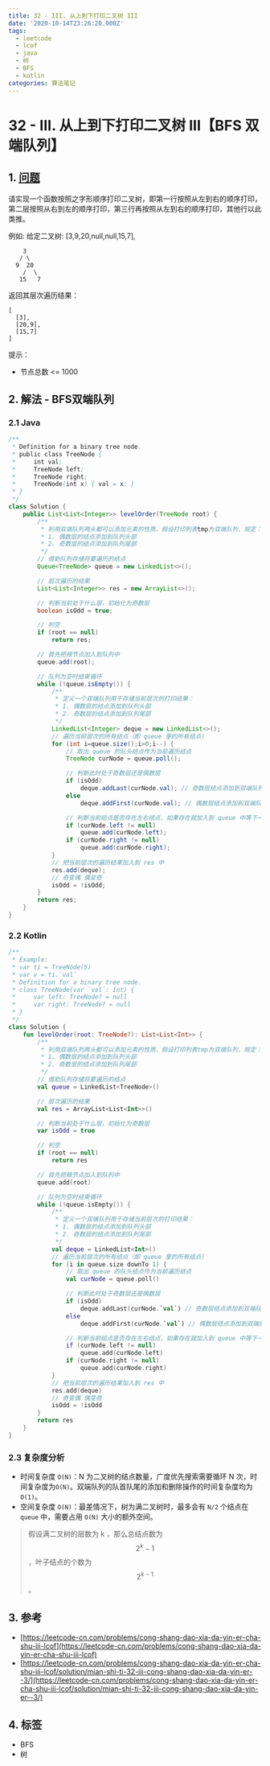 ```yaml
---
title: 32 - III. 从上到下打印二叉树 III
date: '2020-10-14T23:26:20.000Z'
tags:
  - leetcode
  - lcof
  - java
  - 树
  - BFS
  - kotlin
categories: 算法笔记
---
```


# 32 - III. 从上到下打印二叉树 III【BFS 双端队列】

## 1. [问题](https://leetcode-cn.com/problems/cong-shang-dao-xia-da-yin-er-cha-shu-iii-lcof)

请实现一个函数按照之字形顺序打印二叉树，即第一行按照从左到右的顺序打印，第二层按照从右到左的顺序打印，第三行再按照从左到右的顺序打印，其他行以此类推。

例如: 给定二叉树: \[3,9,20,null,null,15,7\],

```text
    3
   / \
  9  20
    /  \
   15   7
```

返回其层次遍历结果：

```text
[
  [3],
  [20,9],
  [15,7]
]
```

提示：

* 节点总数 &lt;= 1000

## 2. 解法 - BFS双端队列

### 2.1 Java

```java
/**
 * Definition for a binary tree node.
 * public class TreeNode {
 *     int val;
 *     TreeNode left;
 *     TreeNode right;
 *     TreeNode(int x) { val = x; }
 * }
 */
class Solution {
    public List<List<Integer>> levelOrder(TreeNode root) {
        /**
         * 利用双端队列两头都可以添加元素的性质，假设打印列表tmp为双端队列，规定：
         * 1. 偶数层的结点添加到队列头部
         * 2. 奇数层的结点添加到队列尾部
         */
        // 借助队列存储将要遍历的结点
        Queue<TreeNode> queue = new LinkedList<>();

        // 层次遍历的结果
        List<List<Integer>> res = new ArrayList<>();

        // 判断当前处于什么层，初始化为奇数层
        boolean isOdd = true;

        // 判空
        if (root == null)
            return res;

        // 首先把根节点加入到队列中
        queue.add(root);

        // 队列为空时结束循环
        while (!queue.isEmpty()) {
            /**
             * 定义一个双端队列用于存储当前层次的打印结果：
             * 1. 偶数层的结点添加到队列头部
             * 2. 奇数层的结点添加到队列尾部
             */
            LinkedList<Integer> deque = new LinkedList<>();
            // 遍历当前层次的所有结点（即 queue 里的所有结点）
            for (int i=queue.size();i>0;i--) {
                // 取出 queue 的队头结点作为当前遍历结点
                TreeNode curNode = queue.poll();

                // 判断此时处于奇数层还是偶数层
                if (isOdd) 
                    deque.addLast(curNode.val); // 奇数层结点添加到双端队列尾部
                else 
                    deque.addFirst(curNode.val); // 偶数层结点添加到双端队列头部

                // 判断当前结点是否存在左右结点，如果存在就加入到 queue 中等下一层继续遍历
                if (curNode.left != null)
                    queue.add(curNode.left);
                if (curNode.right != null)
                    queue.add(curNode.right);
            }
            // 把当前层次的遍历结果加入到 res 中
            res.add(deque);
            // 奇变偶 偶变奇
            isOdd = !isOdd;
        }
        return res;
    }
}
```

### 2.2 Kotlin

```kotlin
/**
 * Example:
 * var ti = TreeNode(5)
 * var v = ti.`val`
 * Definition for a binary tree node.
 * class TreeNode(var `val`: Int) {
 *     var left: TreeNode? = null
 *     var right: TreeNode? = null
 * }
 */
class Solution {
    fun levelOrder(root: TreeNode?): List<List<Int>> {
        /**
         * 利用双端队列两头都可以添加元素的性质，假设打印列表tmp为双端队列，规定：
         * 1. 偶数层的结点添加到队列头部
         * 2. 奇数层的结点添加到队列尾部
         */
        // 借助队列存储将要遍历的结点
        val queue = LinkedList<TreeNode>()

        // 层次遍历的结果
        val res = ArrayList<List<Int>>()

        // 判断当前处于什么层，初始化为奇数层
        var isOdd = true

        // 判空
        if (root == null)
            return res

        // 首先把根节点加入到队列中
        queue.add(root)

        // 队列为空时结束循环
        while (!queue.isEmpty()) {
            /**
             * 定义一个双端队列用于存储当前层次的打印结果：
             * 1. 偶数层的结点添加到队列头部
             * 2. 奇数层的结点添加到队列尾部
             */
            val deque = LinkedList<Int>()
            // 遍历当前层次的所有结点（即 queue 里的所有结点）
            for (i in queue.size downTo 1) {
                // 取出 queue 的队头结点作为当前遍历结点
                val curNode = queue.poll()

                // 判断此时处于奇数层还是偶数层
                if (isOdd)
                    deque.addLast(curNode.`val`) // 奇数层结点添加到双端队列尾部
                else
                    deque.addFirst(curNode.`val`) // 偶数层结点添加到双端队列头部

                // 判断当前结点是否存在左右结点，如果存在就加入到 queue 中等下一层继续遍历
                if (curNode.left != null)
                    queue.add(curNode.left)
                if (curNode.right != null)
                    queue.add(curNode.right)
            }
            // 把当前层次的遍历结果加入到 res 中
            res.add(deque)
            // 奇变偶 偶变奇
            isOdd = !isOdd
        }
        return res
    }
}
```

### 2.3 复杂度分析

* 时间复杂度 `O(N)`：N 为二叉树的结点数量，广度优先搜索需要循环 N 次，时间复杂度为`O(N)`。双端队列的队首队尾的添加和删除操作的时间复杂度均为`O(1)`。
* 空间复杂度 `O(N)`：最差情况下，树为满二叉树时，最多会有 `N/2` 个结点在 `queue` 中，需要占用 `O(N)` 大小的额外空间。

> 假设满二叉树的层数为 k ，那么总结点数为 $$2^k-1$$ ，叶子结点的个数为 $$2^{k-1}$$ 。

## 3. 参考

* [https://leetcode-cn.com/problems/cong-shang-dao-xia-da-yin-er-cha-shu-iii-lcof](https://leetcode-cn.com/problems/cong-shang-dao-xia-da-yin-er-cha-shu-iii-lcof)
* [https://leetcode-cn.com/problems/cong-shang-dao-xia-da-yin-er-cha-shu-iii-lcof/solution/mian-shi-ti-32-iii-cong-shang-dao-xia-da-yin-er--3/](https://leetcode-cn.com/problems/cong-shang-dao-xia-da-yin-er-cha-shu-iii-lcof/solution/mian-shi-ti-32-iii-cong-shang-dao-xia-da-yin-er--3/)

## 4. 标签

* BFS
* 树

